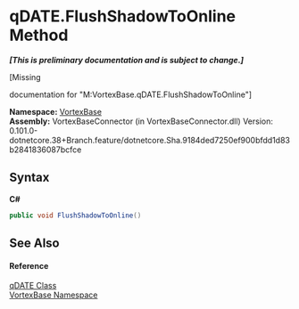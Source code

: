 # qDATE.FlushShadowToOnline Method 
 _**\[This is preliminary documentation and is subject to change.\]**_

\[Missing <summary> documentation for "M:VortexBase.qDATE.FlushShadowToOnline"\]

**Namespace:**&nbsp;<a href="N_VortexBase.md">VortexBase</a><br />**Assembly:**&nbsp;VortexBaseConnector (in VortexBaseConnector.dll) Version: 0.101.0-dotnetcore.38+Branch.feature/dotnetcore.Sha.9184ded7250ef900bfdd1d83b2841836087bcfce

## Syntax

**C#**<br />
``` C#
public void FlushShadowToOnline()
```


## See Also


#### Reference
<a href="T_VortexBase_qDATE.md">qDATE Class</a><br /><a href="N_VortexBase.md">VortexBase Namespace</a><br />